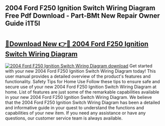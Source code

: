 ## 2004 Ford F250 Ignition Switch Wiring Diagram Free Pdf Download - Part-BMt New Repair Owner Guide i1T5I

# <h2><a href="http://dfjgust.blite.top/?on=2004+Ford+F250+Ignition+Switch+Wiring+Diagram">🔗Download New 👉🔴 2004 Ford F250 Ignition Switch Wiring Diagram</a></h2>

[![2004 Ford F250 Ignition Switch Wiring Diagram download](https://i.imgur.com/lujVjoI.png)](http://dfjgust.blite.top/?on=2004+Ford+F250+Ignition+Switch+Wiring+Diagram)
Get started with your new 2004 Ford F250 Ignition Switch Wiring Diagram today! This user manual provides a detailed overview of the product's features and functionality. Safety Tips for Home Use Follow these tips to ensure safe and secure use of your new 2004 Ford F250 Ignition Switch Wiring Diagram at home. List of features are just some of the remarkable capabilities available in your new 2004 Ford F250 Ignition Switch Wiring Diagram. We believe that the 2004 Ford F250 Ignition Switch Wiring Diagram has been a detailed and informative guide in your quest to understand the functions and capabilities of your new item. If you need any assistance or have any questions, our customer service team is always available.
